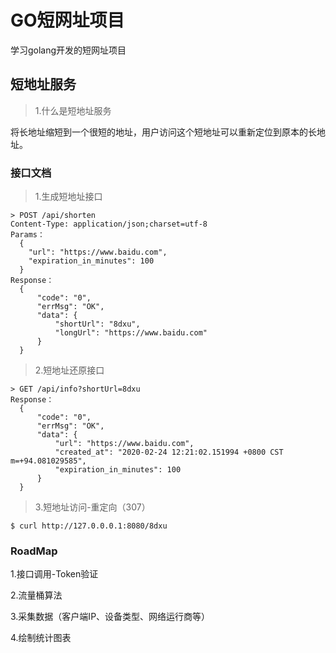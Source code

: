 
# GO短网址项目
学习golang开发的短网址项目
## 短地址服务

> 1.什么是短地址服务

将长地址缩短到一个很短的地址，用户访问这个短地址可以重新定位到原本的长地址。

### 接口文档

> 1.生成短地址接口

```
> POST /api/shorten
Content-Type: application/json;charset=utf-8
Params：
  {
    "url": "https://www.baidu.com",
    "expiration_in_minutes": 100
  }
Response：
  {
      "code": "0",
      "errMsg": "OK",
      "data": {
          "shortUrl": "8dxu",
          "longUrl": "https://www.baidu.com"
      }
  }
```

> 2.短地址还原接口

```
> GET /api/info?shortUrl=8dxu
Response：
  {
      "code": "0",
      "errMsg": "OK",
      "data": {
          "url": "https://www.baidu.com",
          "created_at": "2020-02-24 12:21:02.151994 +0800 CST m=+94.081029585",
          "expiration_in_minutes": 100
      }
  }
```

> 3.短地址访问-重定向（307）

```
$ curl http://127.0.0.0.1:8080/8dxu
```

### RoadMap

1.接口调用-Token验证

2.流量桶算法

3.采集数据（客户端IP、设备类型、网络运行商等）

4.绘制统计图表

